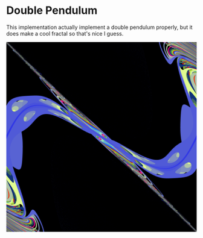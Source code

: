 # Double Pendulum

This implementation actually implement a double pendulum properly, but it does make a cool fractal so that's nice I guess.

![image](/image.png)